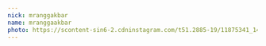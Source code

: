 ```yaml
---
nick: mranggakbar
name: mranggaakbar
photo: https://scontent-sin6-2.cdninstagram.com/t51.2885-19/11875341_1474056346230092_1123460014_a.jpg
---
```

